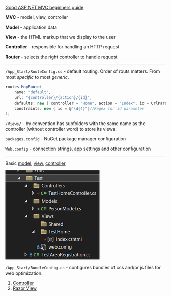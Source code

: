 [Good ASP.NET MVC beginners guide](https://youtu.be/E7Voso411Vs)

**MVC** - model, view, controller

**Model** - application data

**View** - the HTML markup that we display to the user

**Controller** - responsible for handling an HTTP request

**Router** - selects the right controller to handle request

---
`/App_Start/RouteConfig.cs` - default routing. Order of routs matters. From most *specific* to most *generic*.
```csharp
routes.MapRoute(
    name: "default",
    url: "{controller}/{action}/{id}",
    defaults: new { controller = "Home", action = "Index", id = UrlParameter.Optional},
    constraints: new { id = @"\d{4}"}//Regex for id parameter
);
```

`/Views/` - by convention has subfolders with the same name as the controller (without controller word) to store its views.

`packages.config` - NuGet package manager configuration

`Web.config` - connection strings, app settings and other configuration

---
Basic [model](PersonModel.cs), [view](Index.cshtml), [controller](TestHomeController.cs)

![](img/Area.png)

`/App_Start/BundleConfig.cs` - configures bundles of ccs and/or js files for web optimization.

1. [Controller](Controller.md)
2. [Razor View](RazorView.md)